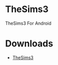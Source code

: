 # TheSims3
TheSims3 For Android

# Downloads
- <a href='https://github.com/Shikukiza/TheSims3/releases/tag/3.0'>TheSims3</a>
